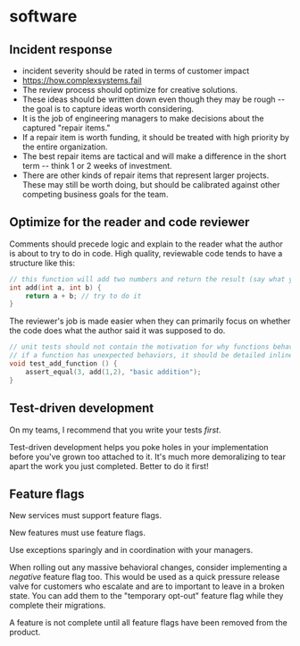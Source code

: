 # software 

## Incident response
* incident severity should be rated in terms of customer impact
* https://how.complexsystems.fail
* The review process should optimize for creative solutions.
* These ideas should be written down even though they may be rough -- the goal is to capture ideas worth considering. 
* It is the job of engineering managers to make decisions about the captured "repair items." 
* If a repair item is worth funding, it should be treated with high priority by the entire organization. 
* The best repair items are tactical and will make a difference in the short term -- think 1 or 2 weeks of investment. 
* There are other kinds of repair items that represent larger projects. These may still be worth doing, but should be calibrated against other competing business goals for the team. 

## Optimize for the reader and code reviewer
Comments should precede logic and explain to the reader what the author is about to try to do in code.
High quality, reviewable code tends to have a structure like this: 
```cpp
// this function will add two numbers and return the result (say what you're going to try to do)
int add(int a, int b) {
    return a + b; // try to do it
}
```

The reviewer's job is made easier when they can primarily focus on whether the code does what the author said it was supposed to do.

```cpp
// unit tests should not contain the motivation for why functions behave like they do
// if a function has unexpected behaviors, it should be detailed inline with the logic. 
void test_add_function () {
    assert_equal(3, add(1,2), "basic addition");
}
```
## Test-driven development
On my teams, I recommend that you write your tests _first_. 

Test-driven development helps you poke holes in your implementation before you've grown too attached to it. 
It's much more demoralizing to tear apart the work you just completed. 
Better to do it first!

## Feature flags

New services must support feature flags. 

New features must use feature flags. 

Use exceptions sparingly and in coordination with your managers. 

When rolling out any massive behavioral changes, consider implementing a _negative_ feature flag too. 
This would be used as a quick pressure release valve for customers who escalate and are to important to leave in a broken state. 
You can add them to the "temporary opt-out" feature flag while they complete their migrations. 

A feature is not complete until all feature flags have been removed from the product. 

